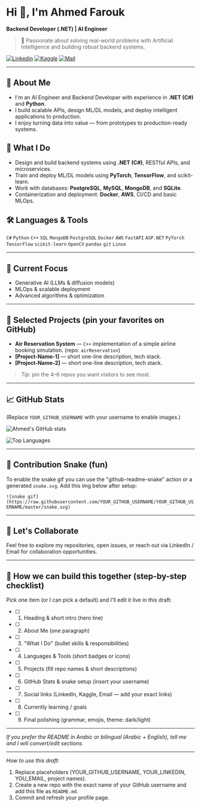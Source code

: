 

# Hi 👋, I'm Ahmed Farouk

**Backend Developer (.NET) | AI Engineer**

> 🤖 Passionate about solving real-world problems with Artificial Intelligence and building robust backend systems.

[![Linkedin](https://img.shields.io/badge/LinkedIn-Profile-blue?logo=linkedin)](https://www.linkedin.com/in/ahmed-farouk-9682932b6/)  [![Kaggle](https://img.shields.io/badge/Kaggle-Profile-100000?logo=kaggle)](https://kaggle.com/ahmedfarouk12)  [![Mail](https://img.shields.io/badge/Email-myemail%40example.com-red)](mailto:af7974943@gmail.com)

---

## 🧠 About Me

* I'm an AI Engineer and Backend Developer with experience in **.NET (C#)** and **Python**.
* I build scalable APIs, design ML/DL models, and deploy intelligent applications to production.
* I enjoy turning data into value — from prototypes to production-ready systems.

## 🚀 What I Do

* Design and build backend systems using **.NET (C#)**, RESTful APIs, and microservices.
* Train and deploy ML/DL models using **PyTorch**, **TensorFlow**, and scikit-learn.
* Work with databases: **PostgreSQL**, **MySQL**, **MongoDB**, and **SQLite**.
* Containerization and deployment: **Docker**, **AWS**, CI/CD and basic MLOps.

## 🛠️ Languages & Tools

`C#` `Python` `C++` `SQL` `MongoDB` `PostgreSQL` `Docker` `AWS` `FastAPI` `ASP.NET` `PyTorch` `TensorFlow` `scikit-learn` `OpenCV` `pandas` `git` `Linux`

---

## 🔭 Current Focus

* Generative AI (LLMs & diffusion models)
* MLOps & scalable deployment
* Advanced algorithms & optimization

---

## 📂 Selected Projects (pin your favorites on GitHub)

* **Air Reservation System** — `C++` implementation of a simple airline booking simulation. (repo: `airReservation`)
* **[Project-Name-1]** — short one-line description, tech stack.
* **[Project-Name-2]** — short one-line description, tech stack.

> *Tip*: pin the 4–6 repos you want visitors to see most.

---

## 📈 GitHub Stats

(Replace `YOUR_GITHUB_USERNAME` with your username to enable images.)

![Ahmed's GitHub stats](https://github-readme-stats.vercel.app/api?username=YOUR_GITHUB_USERNAME\&show_icons=true\&theme=default)

![Top Languages](https://github-readme-stats.vercel.app/api/top-langs/?username=YOUR_GITHUB_USERNAME\&layout=compact\&theme=default)

---

## 🐍 Contribution Snake (fun)

To enable the snake gif you can use the "github-readme-snake" action or a generated `snake.svg`. Add this img below after setup:

`![snake gif](https://raw.githubusercontent.com/YOUR_GITHUB_USERNAME/YOUR_GITHUB_USERNAME/master/snake.svg)`

---

## 🤝 Let's Collaborate

Feel free to explore my repositories, open issues, or reach out via LinkedIn / Email for collaboration opportunities.

---

## 📝 How we can build this together (step-by-step checklist)

Pick one item (or I can pick a default) and I'll edit it live in this draft:

* [ ] 1) Heading & short intro (hero line)
* [ ] 2) About Me (one paragraph)
* [ ] 3) "What I Do" (bullet skills & responsibilities)
* [ ] 4) Languages & Tools (short badges or icons)
* [ ] 5) Projects (fill repo names & short descriptions)
* [ ] 6) GitHub Stats & snake setup (insert your username)
* [ ] 7) Social links (LinkedIn, Kaggle, Email — add your exact links)
* [ ] 8) Currently learning / goals
* [ ] 9) Final polishing (grammar, emojis, theme: dark/light)

---

*If you prefer the README in Arabic or bilingual (Arabic + English), tell me and I will convert/edit sections.*

---

*How to use this draft:*

1. Replace placeholders (YOUR_GITHUB_USERNAME, YOUR_LINKEDIN, YOU_EMAIL, project names).
2. Create a new repo with the exact name of your GitHub username and add this file as `README.md`.
3. Commit and refresh your profile page.

<!-- End of README draft -->

